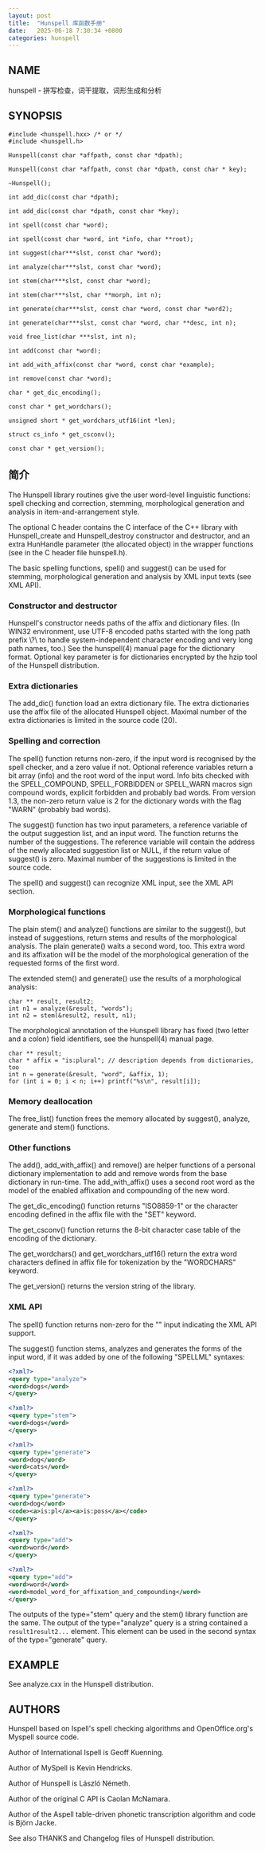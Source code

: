 ```yaml
---
layout: post
title:  "Hunspell 库函数手册"
date:   2025-06-18 7:30:34 +0800
categories: hunspell
---
```


## NAME
hunspell - 拼写检查，词干提取，词形生成和分析

## SYNOPSIS
    #include <hunspell.hxx> /* or */
    #include <hunspell.h>

    Hunspell(const char *affpath, const char *dpath);

    Hunspell(const char *affpath, const char *dpath, const char * key);

    ~Hunspell();

    int add_dic(const char *dpath);

    int add_dic(const char *dpath, const char *key);

    int spell(const char *word);

    int spell(const char *word, int *info, char **root);

    int suggest(char***slst, const char *word);

    int analyze(char***slst, const char *word);

    int stem(char***slst, const char *word);

    int stem(char***slst, char **morph, int n);

    int generate(char***slst, const char *word, const char *word2);

    int generate(char***slst, const char *word, char **desc, int n);

    void free_list(char ***slst, int n);

    int add(const char *word);

    int add_with_affix(const char *word, const char *example);

    int remove(const char *word);

    char * get_dic_encoding();

    const char * get_wordchars();

    unsigned short * get_wordchars_utf16(int *len);

    struct cs_info * get_csconv();

    const char * get_version();

## 简介
The Hunspell library routines give the user word-level linguistic functions: spell checking
and correction, stemming, morphological generation  and  analysis  in  item-and-arrangement
style.

The  optional C header contains the C interface of the C++ library with Hunspell_create and
Hunspell_destroy  constructor  and  destructor,  and  an  extra  HunHandle  parameter  (the
allocated object) in the wrapper functions (see in the C header file hunspell.h).

The basic spelling functions, spell() and suggest() can be used for stemming, morphological
generation and analysis by XML input texts (see XML API).

### Constructor and destructor
Hunspell's  constructor  needs  paths  of  the  affix  and  dictionary  files.   (In  WIN32
environment,  use  UTF-8  encoded  paths  started  with the long path prefix \\?\ to handle
system-independent character encoding and very long path names, too.)  See the  hunspell(4)
manual  page  for  the  dictionary  format.   Optional  key  parameter  is for dictionaries
encrypted by the hzip tool of the Hunspell distribution.

### Extra dictionaries
The add_dic() function load an extra dictionary file.  The extra dictionaries use the affix
file  of the allocated Hunspell object. Maximal number of the extra dictionaries is limited
in the source code (20).

### Spelling and correction
The spell() function returns non-zero, if  the  input  word  is  recognised  by  the  spell
checker,  and  a  zero value if not. Optional reference variables return a bit array (info)
and the root  word  of  the  input  word.   Info  bits  checked  with  the  SPELL_COMPOUND,
SPELL_FORBIDDEN  or  SPELL_WARN macros sign compound words, explicit forbidden and probably
bad words.  From version 1.3, the non-zero return value is 2 for the dictionary words  with
the flag "WARN" (probably bad words).

The  suggest()  function  has  two  input  parameters,  a  reference variable of the output
suggestion list, and an input word. The function returns the number of the suggestions. The
reference variable will contain the address of the newly allocated suggestion list or NULL,
if the return value of suggest() is zero. Maximal number of the suggestions is  limited  in
the source code.

The spell() and suggest() can recognize XML input, see the XML API section.

### Morphological functions
The  plain  stem()  and  analyze()  functions  are similar to the suggest(), but instead of
suggestions, return stems and results of the morphological analysis. The  plain  generate()
waits  a  second  word,  too.  This  extra word and its affixation will be the model of the
morphological generation of the requested forms of the first word.

The extended stem() and generate() use the results of a morphological analysis:

    char ** result, result2;
    int n1 = analyze(&result, "words");
    int n2 = stem(&result2, result, n1);

The morphological annotation of the Hunspell library has fixed (two  letter  and  a  colon)
field identifiers, see the hunspell(4) manual page.

    char ** result;
    char * affix = "is:plural"; // description depends from dictionaries, too
    int n = generate(&result, "word", &affix, 1);
    for (int i = 0; i < n; i++) printf("%s\n", result[i]);

### Memory deallocation
The  free_list()  function  frees  the memory allocated by suggest(), analyze, generate and
stem() functions.

### Other functions
The add(), add_with_affix() and remove() are helper  functions  of  a  personal  dictionary
implementation  to  add  and  remove  words  from  the  base  dictionary  in  run-time. The
add_with_affix() uses a second root word  as  the  model  of  the  enabled  affixation  and
compounding of the new word.

The  get_dic_encoding()  function  returns "ISO8859-1" or the character encoding defined in
the affix file with the "SET" keyword.

The get_csconv() function returns the 8-bit character case table of  the  encoding  of  the
dictionary.

The  get_wordchars()  and get_wordchars_utf16() return the extra word characters defined in
affix file for tokenization by the "WORDCHARS" keyword.

The get_version() returns the version string of the library.

### XML API
The spell() function returns non-zero for  the  "<?xml?>"  input  indicating  the  XML  API
support.

The suggest() function stems, analyzes and generates the forms of the input word, if it was
added by one of the following "SPELLML" syntaxes:
~~~ xml
<?xml?>
<query type="analyze">
<word>dogs</word>
</query>

<?xml?>
<query type="stem">
<word>dogs</word>
</query>

<?xml?>
<query type="generate">
<word>dog</word>
<word>cats</word>
</query>

<?xml?>
<query type="generate">
<word>dog</word>
<code><a>is:pl</a><a>is:poss</a></code>
</query>

<?xml?>
<query type="add">
<word>word</word>
</query>

<?xml?>
<query type="add">
<word>word</word>
<word>model_word_for_affixation_and_compounding</word>
</query>
~~~
The outputs of the type="stem" query and the stem() library  function  are  the  same.  The
output     of     the     type="analyze"     query     is     a    string    contained    a
<code><a>result1</a><a>result2</a>...</code> element. This  element  can  be  used  in  the
second syntax of the type="generate" query.

## EXAMPLE
See analyze.cxx in the Hunspell distribution.

## AUTHORS
Hunspell  based  on  Ispell's spell checking algorithms and OpenOffice.org's Myspell source
code.

Author of International Ispell is Geoff Kuenning.

Author of MySpell is Kevin Hendricks.

Author of Hunspell is László Németh.

Author of the original C API is Caolan McNamara.

Author of the Aspell table-driven phonetic transcription algorithm and code is Björn Jacke.

See also THANKS and Changelog files of Hunspell distribution.
